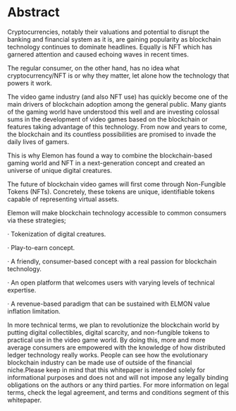 # Abstract

Cryptocurrencies, notably their valuations and potential to disrupt the banking and financial system as it is, are gaining popularity as blockchain technology continues to dominate headlines. Equally is NFT which has garnered attention and caused echoing waves in recent times.

The regular consumer, on the other hand, has no idea what cryptocurrency/NFT is or why they matter, let alone how the technology that powers it work.

The video game industry \(and also NFT use\) has quickly become one of the main drivers of blockchain adoption among the general public. Many giants of the gaming world have understood this well and are investing colossal sums in the development of video games based on the blockchain or features taking advantage of this technology. From now and years to come, the blockchain and its countless possibilities are promised to invade the daily lives of gamers.

This is why Elemon has found a way to combine the blockchain-based gaming world and NFT in a next-generation concept and created an universe of unique digital creatures.

The future of blockchain video games will first come through Non-Fungible Tokens \(NFTs\). Concretely, these tokens are unique, identifiable tokens capable of representing virtual assets.

Elemon will make blockchain technology accessible to common consumers via these strategies;

·      Tokenization of digital creatures.

·      Play-to-earn concept.

·      A friendly, consumer-based concept with a real passion for blockchain technology.

·      An open platform that welcomes users with varying levels of technical expertise.

·      A revenue-based paradigm that can be sustained with ELMON value inflation limitation.

In more technical terms, we plan to revolutionize the blockchain world by putting digital collectibles, digital scarcity, and non-fungible tokens to practical use in the video game world. By doing this, more and more average consumers are empowered with the knowledge of how distributed ledger technology really works. People can see how the evolutionary blockchain industry can be made use of outside of the financial niche.Please keep in mind that this whitepaper is intended solely for informational purposes and does not and will not impose any legally binding obligations on the authors or any third parties. For more information on legal terms, check the legal agreement, and terms and conditions segment of this whitepaper.

